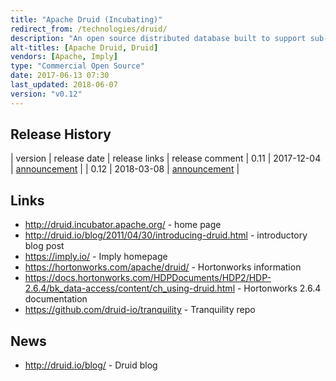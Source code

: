 ```yaml
---
title: "Apache Druid (Incubating)"
redirect_from: /technologies/druid/
description: "An open source distributed database built to support sub-second OLAP / star schema style queries on both real-time and historical data, based on columnar storage and inverted indexes.  All data must have a timestamp, one or more dimension fields, and then one or more measures, with data being aggregated by timestamp and dimension fields on ingest.  Comes with a batch ingestor (with support for reading from HDFS, S3 and local files), a streaming ingestor (with support for local files and an HTTP endpoint), and a streaming data endpoint (Tranquility, with support for Kafka, Storm and Spark Streaming and an API for use with other systems), with real-time ingests not guaranteed under failure, but with supports hybrid architectures whereby real-time data ingests are replaced with batch refreshes when available.  Architecture based on a number of different node types - historical nodes (which serve queries against a local cache of data that's been persisted in S3 or HDFS), real-time nodes (which support ingest and querying of streaming data, with data persisted and handed over to an historical node once aged), and broker nodes (which distribute queries to appropriate real-time and historical nodes and then collate the results).  All data is segmented by date and time, with a metadata database (e.g. MySQL, PostgreSQL, or Derby) tracking segments and which nodes are serving them, and Apache ZooKeeper used for co-ordination and communication between nodes.  Supports low latency lock free ingestion, a JSON REST endpoint for queries (with support for a range of query types including timeseries, TopN, groupBy and select), a range of SDKs, approximate and exact computations, multiple storage tiers (including data lifecycle rules on tiering and dropping data), metrics (for queries, ingestion, and coordination), rolling upgrades, HTTP authentication (including Kerberos, but no further security controls), and a number of experimental features including small dimension lookups (note that general joins are not supported), multi-value dimension fields and a SQL interface based on Apache Calcite.  Started in 2011 by Metamarkets, open sourced under the GPL licence in October 2012, moving to an Apache licence in February 2015 and donated to the Apache Incubator in February 2018.  Has a wide range of companies listed on the Druid website as users, and natively supported by Apache Superset and Grafana (via a plugin).  Commercial support available from Imply (which distribute their own product based on Druid including a SQL interface and a data exploration tool called Pivot), and currently in tech preview as part of the Hortonworks Data Platform, where it's being integrated with Apache Hive."
alt-titles: [Apache Druid, Druid]
vendors: [Apache, Imply]
type: "Commercial Open Source"
date: 2017-06-13 07:30
last_updated: 2018-06-07
version: "v0.12"
---
```

## Release History

| version | release date | release links | release comment
| 0.11 | 2017-12-04 | [announcement](http://druid.io/blog/2017/12/04/druid-0-11-0.html) |
| 0.12 | 2018-03-08 | [announcement](http://druid.io/blog/2018/03/08/druid-0-12-0.html) |

## Links

* <http://druid.incubator.apache.org/> - home page
* <http://druid.io/blog/2011/04/30/introducing-druid.html> - introductory blog post
* <https://imply.io/> - Imply homepage
* <https://hortonworks.com/apache/druid/> - Hortonworks information
* <https://docs.hortonworks.com/HDPDocuments/HDP2/HDP-2.6.4/bk_data-access/content/ch_using-druid.html> - Hortonworks 2.6.4 documentation
* <https://github.com/druid-io/tranquility> - Tranquility repo

## News

* <http://druid.io/blog/> - Druid blog